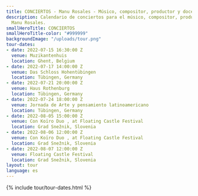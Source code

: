 ```yaml
---
title: CONCIERTOS - Manu Rosales - Músico, compositor, productor y docente
description: Calendario de conciertos para el músico, compositor, productor y docente
  Manu Rosales.
smallHeroTitle: CONCIERTOS
smallHeroTitle-color: "#999999"
backgroundImage: "/uploads/tour.png"
tour-dates:
- date: 2022-07-15 16:30:00 Z
  venue: Muzikantenhuis
  location: Ghent, Belgium
- date: 2022-07-17 14:00:00 Z
  venue: Das Schloss Hohentübingen
  location: Tübingen, Germany
- date: 2022-07-21 20:00:00 Z
  venue: Haus Rothenburg
  location: Tübingen, Germany
- date: 2022-07-24 18:00:00 Z
  venue: Jornada de Arte y pensamiento latinoamericano
  location: Tübingen, Germany
- date: 2022-08-05 15:00:00 Z
  venue: Con Koïro Duo , at Floating Castle Festival
  location: Grad Snežnik, Slovenia
- date: 2022-08-06 12:00:00 Z
  venue: Con Koïro Duo , at Floating Castle Festival
  location: Grad Snežnik, Slovenia
- date: 2022-08-07 12:00:00 Z
  venue: Floating Castle Festival
  location: Grad Snežnik, Slovenia
layout: tour
language: es
---
```


<section>
  {% include tour/tour-dates.html %}
</section>